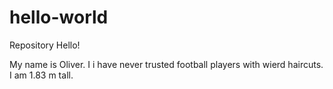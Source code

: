 # hello-world
Repository
Hello!

My name is Oliver. I i have never trusted football players with wierd haircuts.
I am 1.83 m tall.
